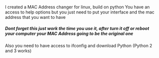 I created a MAC Address changer for linux, build on python
You have an access to help options but you just need to put your interface and the mac address that you want to have
##### Dont forget this just work the time you use it, after turn it off or reboot your computer your MAC Address going to be the original one #####

Also you need to have access to ifconfig and download Python (Python 2 and 3 works)
